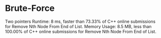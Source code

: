 # Brute-Force
Two pointers
Runtime: 8 ms, faster than 73.33% of C++ online submissions for Remove Nth Node From End of List.
Memory Usage: 8.5 MB, less than 100.00% of C++ online submissions for Remove Nth Node From End of List.
